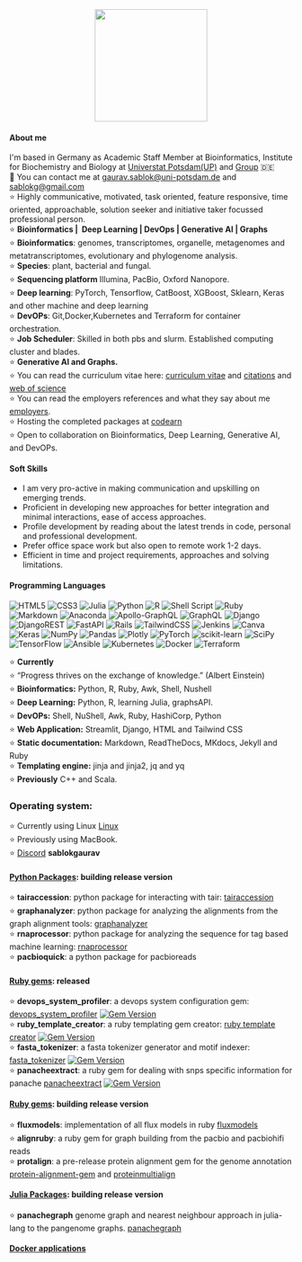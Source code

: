 <div align="center">
<img align="center" src="http://github-profile-summary-cards.vercel.app/api/cards/profile-details?username=sablokgaurav&theme=onedark" height="200em" />
</div>

#### About me

I'm based in Germany as Academic Staff Member at Bioinformatics, Institute for Biochemistry and Biology at [Universtat Potsdam(UP)](https://www.uni-potsdam.de/de/) and [Group](https://www.uni-potsdam.de/en/ibb-bioinformatik/members/gaurav-sablok) :de: \
📧  You can contact me at [gaurav.sablok@uni-potsdam.de](mailto:gaurav.sablok@uni-potsdam.de) and [sablokg@gmail.com](mailto:sablokg@gmail.com) \
:star: Highly communicative, motivated, task oriented, feature responsive, time oriented, approachable, solution seeker and initiative taker focussed professional person. \
:star: **Bioinformatics |  Deep Learning | DevOps | Generative AI | Graphs** \
:star: **Bioinformatics**: genomes, transcriptomes, organelle, metagenomes and metatranscriptomes, evolutionary and phylogenome analysis. \
:star: **Species**: plant, bacterial and fungal. \
:star: **Sequencing platform** Illumina, PacBio, Oxford Nanopore. \
:star: **Deep learning**: PyTorch, Tensorflow, CatBoost, XGBoost, Sklearn, Keras and other machine and deep learning \
:star: **DevOPs**: Git,Docker,Kubernetes and Terraform for container orchestration. \
:star: **Job Scheduler**: Skilled in both pbs and slurm. Established computing cluster and blades. \
:star: **Generative AI and Graphs.** \
:star: You can read the curriculum vitae here: [curriculum vitae](https://drive.google.com/file/d/1cmWwiBgFG40HnZxjxb913r-jjjuDAGFk/view?usp=sharing) and [citations](https://scholar.google.com/citations?hl=de&user=XaA2hbUAAAAJ&view_op=list_works&sortby=pubdate) and [web of science](https://www.webofscience.com/wos/author/record/C-5940-2014)  \
:star: You can read the employers references and what they say about me [employers](https://drive.google.com/file/d/1nRod167faP1GhjIUS1UCpd7iMBTAIUDf/view?usp=sharing). \
:star: Hosting the completed packages at [codearn](https://github.com/codeearn) \
:star: Open to collaboration on Bioinformatics, Deep Learning, Generative AI, and DevOPs.
#### Soft Skills
- I am very pro-active in making communication and upskilling on emerging trends.
- Proficient in developing new approaches for better integration and minimal interactions, ease of access approaches.
- Profile development by reading about the latest trends in code, personal and professional development. 
- Prefer office space work but also open to remote work 1-2 days. 
- Efficient in time and project requirements, approaches and solving limitations.

#### Programming Languages
![HTML5](https://img.shields.io/badge/html5-%23E34F26.svg?style=plastic&logo=html5&logoColor=white) ![CSS3](https://img.shields.io/badge/css3-%231572B6.svg?style=plastic&logo=css3&logoColor=white) 	![Julia](https://img.shields.io/badge/-Julia-9558B2?style=plastic&logo=julia&logoColor=white) ![Python](https://img.shields.io/badge/python-3670A0?style=plastic&logo=python&logoColor=ffdd54) ![R](https://img.shields.io/badge/r-%23276DC3.svg?style=plastic&logo=r&logoColor=white) ![Shell Script](https://img.shields.io/badge/shell_script-%23121011.svg?style=plastic&logo=gnu-bash&logoColor=white) ![Ruby](https://img.shields.io/badge/ruby-%23CC342D.svg?style=plastic&logo=ruby&logoColor=white) ![Markdown](https://img.shields.io/badge/markdown-%23000000.svg?style=plastic&logo=markdown&logoColor=white) ![Anaconda](https://img.shields.io/badge/Anaconda-%2344A833.svg?style=plastic&logo=anaconda&logoColor=white) ![Apollo-GraphQL](https://img.shields.io/badge/-ApolloGraphQL-311C87?style=plastic&logo=apollo-graphql) ![GraphQL](https://img.shields.io/badge/-GraphQL-E10098?style=plastic&logo=graphql&logoColor=white) ![Django](https://img.shields.io/badge/django-%23092E20.svg?style=plastic&logo=django&logoColor=white) ![DjangoREST](https://img.shields.io/badge/DJANGO-REST-ff1709?style=plastic&logo=django&logoColor=white&color=ff1709&labelColor=gray) ![FastAPI](https://img.shields.io/badge/FastAPI-005571?style=plastic&logo=fastapi) ![Rails](https://img.shields.io/badge/rails-%23CC0000.svg?style=plastic&logo=ruby-on-rails&logoColor=white) ![TailwindCSS](https://img.shields.io/badge/tailwindcss-%2338B2AC.svg?style=plastic&logo=tailwind-css&logoColor=white) ![Jenkins](https://img.shields.io/badge/jenkins-%232C5263.svg?style=plastic&logo=jenkins&logoColor=white) ![Canva](https://img.shields.io/badge/Canva-%2300C4CC.svg?style=plastic&logo=Canva&logoColor=white) ![Keras](https://img.shields.io/badge/Keras-%23D00000.svg?style=plastic&logo=Keras&logoColor=white) ![NumPy](https://img.shields.io/badge/numpy-%23013243.svg?style=plastic&logo=numpy&logoColor=white) ![Pandas](https://img.shields.io/badge/pandas-%23150458.svg?style=plastic&logo=pandas&logoColor=white) ![Plotly](https://img.shields.io/badge/Plotly-%233F4F75.svg?style=plastic&logo=plotly&logoColor=white) ![PyTorch](https://img.shields.io/badge/PyTorch-%23EE4C2C.svg?style=plastic&logo=PyTorch&logoColor=white) ![scikit-learn](https://img.shields.io/badge/scikit--learn-%23F7931E.svg?style=plastic&logo=scikit-learn&logoColor=white) ![SciPy](https://img.shields.io/badge/SciPy-%230C55A5.svg?style=plastic&logo=scipy&logoColor=%white) ![TensorFlow](https://img.shields.io/badge/TensorFlow-%23FF6F00.svg?style=plastic&logo=TensorFlow&logoColor=white) ![Ansible](https://img.shields.io/badge/ansible-%231A1918.svg?style=plastic&logo=ansible&logoColor=white) ![Kubernetes](https://img.shields.io/badge/kubernetes-%23326ce5.svg?style=plastic&logo=kubernetes&logoColor=white) ![Docker](https://img.shields.io/badge/docker-%230db7ed.svg?style=plastic&logo=docker&logoColor=white) ![Terraform](https://img.shields.io/badge/terraform-%235835CC.svg?style=plastic&logo=terraform&logoColor=white) 

:star:  **Currently** \
:star: “Progress thrives on the exchange of knowledge.” (Albert Einstein) \
:star: **Bioinformatics:**  Python, R, Ruby, Awk, Shell, Nushell \
:star: **Deep Learning:**  Python, R, learning Julia, graphsAPI. \
:star: **DevOPs:** Shell, NuShell, Awk, Ruby, HashiCorp, Python \
:star: **Web Application:** Streamlit, Django, HTML and Tailwind CSS \
:star: **Static documentation:** Markdown, ReadTheDocs, MKdocs, Jekyll and Ruby  \
:star: **Templating engine:** jinja and jinja2, jq and yq \
:star: **Previously** C++ and Scala.

### Operating system:
:star: Currently using Linux [Linux](https://linuxcommunity.io/u/sablokgaurav/summary) \
:star: Previously using MacBook. \
:star: [Discord](https://discord.com/) **sablokgaurav**

#### [Python Packages](https://pypi.org/user/sablokgaurav/): building release version 
:star: **tairaccession**: python package for interacting with tair: [tairaccession](https://github.com/sablokgaurav/tairaccession) \
:star: **graphanalyzer**: python package for analyzing the alignments from the graph alignment tools: [graphanalyzer](https://github.com/sablokgaurav/graphanalyzer) \
:star: **rnaprocessor**: python package for analyzing the sequence for tag based machine learning: [rnaprocessor](https://github.com/sablokgaurav/rnaprocessor) \
:star: **pacbioquick**: a python package for pacbioreads 
#### [Ruby gems](https://rubygems.org/profiles/sablokgaurav): released
:star: **devops_system_profiler**: a devops system configuration gem: [devops_system_profiler](https://github.com/sablokgaurav/devops-system) [![Gem Version](https://badge.fury.io/rb/devops_system_util_profiler.svg)](https://badge.fury.io/rb/devops_system_util_profiler) \
:star: **ruby_template_creator**: a ruby templating gem creator: [ruby template creator](https://github.com/sablokgaurav/ruby_gem_creator)  [![Gem Version](https://badge.fury.io/rb/template_creator.svg)](https://badge.fury.io/rb/template_creator) \
:star: **fasta_tokenizer**: a fasta tokenizer generator and motif indexer: [fasta_tokenizer](https://github.com/sablokgaurav/pacbiohifi-motif-scanner) [![Gem Version](https://badge.fury.io/rb/fasta_motif_sliding_generator.svg)](https://badge.fury.io/rb/fasta_motif_sliding_generator) \
:star: **panacheextract**: a ruby gem for dealing with snps specific information for panache [panacheextract](https://rubygems.org/gems/panacheextract) [![Gem Version](https://badge.fury.io/rb/panacheextract.svg)](https://badge.fury.io/rb/panacheextract)
#### [Ruby gems](https://rubygems.org/profiles/sablokgaurav): building release version
:star: **fluxmodels**: implementation of all flux models in ruby [fluxmodels](https://github.com/sablokgaurav/flux-models-ruby) \
:star: **alignruby**: a ruby gem for graph building from the pacbio and pacbiohifi reads \
:star: **protalign**: a pre-release protein alignment gem for the genome annotation [protein-alignment-gem](https://github.com/sablokgaurav/proteinalignment-annotation-gem) and [proteinmultialign](https://github.com/sablokgaurav/protein-multialign-gem) 

#### [Julia Packages](https://juliahub.com/): building release version
:star: **panachegraph** genome graph and nearest neighbour approach in julia-lang to the pangenome graphs. [panachegraph](https://github.com/sablokgaurav/panachegraph)
#### [Docker applications](https://hub.docker.com/u/sablokg)

